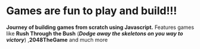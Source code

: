 # Games are fun to play and build!!!
**Journey of building games from scratch using Javascript.**
Features  games like **Rush Through the Bush** (***Dodge away the skeletons on you way to victory***) ,**2048TheGame** and much more
